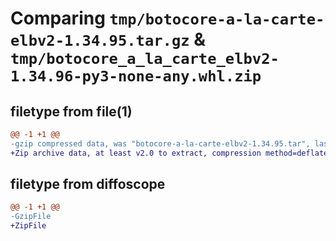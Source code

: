 # Comparing `tmp/botocore-a-la-carte-elbv2-1.34.95.tar.gz` & `tmp/botocore_a_la_carte_elbv2-1.34.96-py3-none-any.whl.zip`

## filetype from file(1)

```diff
@@ -1 +1 @@
-gzip compressed data, was "botocore-a-la-carte-elbv2-1.34.95.tar", last modified: Wed May  1 01:06:21 2024, max compression
+Zip archive data, at least v2.0 to extract, compression method=deflate
```

## filetype from diffoscope

```diff
@@ -1 +1 @@
-GzipFile
+ZipFile
```

